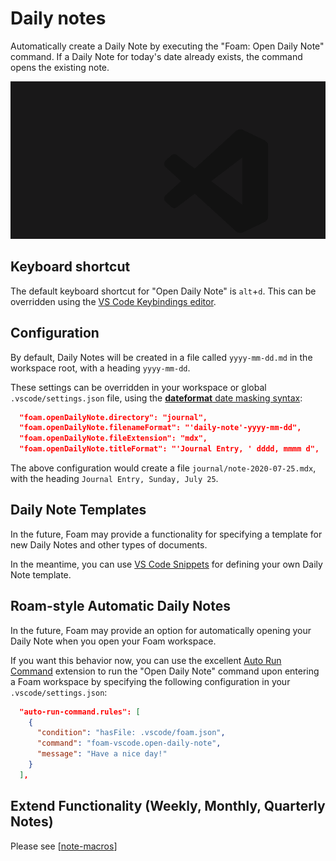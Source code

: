 # Daily notes

Automatically create a Daily Note by executing the "Foam: Open Daily Note" command. If a Daily Note for today's date already exists, the command opens the existing note.

![Daily note feature in action](/assets/images/daily-note.gif)

## Keyboard shortcut

The default keyboard shortcut for "Open Daily Note" is `alt`+`d`. This can be overridden using the [VS Code Keybindings editor](https://code.visualstudio.com/docs/getstarted/keybindings).

## Configuration

By default, Daily Notes will be created in a file called `yyyy-mm-dd.md` in the workspace root, with a heading `yyyy-mm-dd`.

These settings can be overridden in your workspace or global `.vscode/settings.json` file, using the [**dateformat** date masking syntax](https://github.com/felixge/node-dateformat#mask-options):

```json
  "foam.openDailyNote.directory": "journal",
  "foam.openDailyNote.filenameFormat": "'daily-note'-yyyy-mm-dd",
  "foam.openDailyNote.fileExtension": "mdx",
  "foam.openDailyNote.titleFormat": "'Journal Entry, ' dddd, mmmm d",
```

The above configuration would create a file `journal/note-2020-07-25.mdx`, with the heading `Journal Entry, Sunday, July 25`.

## Daily Note Templates

In the future, Foam may provide a functionality for specifying a template for new Daily Notes and other types of documents.

In the meantime, you can use [VS Code Snippets](https://code.visualstudio.com/docs/editor/userdefinedsnippets) for defining your own Daily Note template.

## Roam-style Automatic Daily Notes

In the future, Foam may provide an option for automatically opening your Daily Note when you open your Foam workspace.

If you want this behavior now, you can use the excellent [Auto Run Command](https://marketplace.visualstudio.com/items?itemName=gabrielgrinberg.auto-run-command#review-details) extension to run the "Open Daily Note" command upon entering a Foam workspace by specifying the following configuration in your `.vscode/settings.json`:

```json
  "auto-run-command.rules": [
    {
      "condition": "hasFile: .vscode/foam.json",
      "command": "foam-vscode.open-daily-note",
      "message": "Have a nice day!"
    }
  ],
```

## Extend Functionality (Weekly, Monthly, Quarterly Notes)

Please see [[note-macros]]

[//begin]: # "Autogenerated link references for markdown compatibility"
[note-macros]: ../recipes/note-macros "Custom Note Macros"
[//end]: # "Autogenerated link references"
